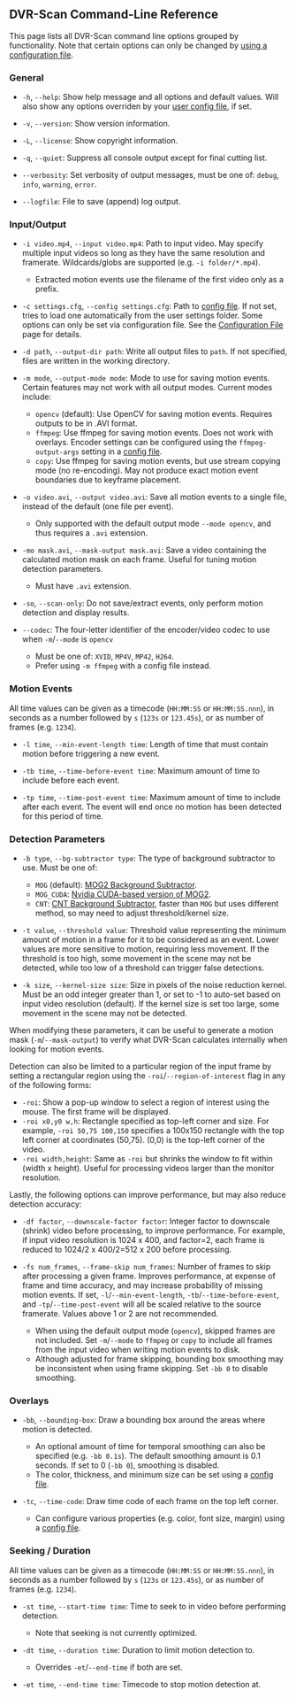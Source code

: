 
## DVR-Scan Command-Line Reference

This page lists all DVR-Scan command line options grouped by functionality. Note that certain options can only be changed by [using a configuration file](config_file.md).


### General

 * `-h`, `--help`: Show help message and all options and default values. Will also show any options overriden by your [user config file](config_file.md), if set.

 * `-v`, `--version`: Show version information.

 * `-L`, `--license`: Show copyright information.

 * `-q`, `--quiet`: Suppress all console output except for final cutting list.

 * `--verbosity`: Set verbosity of output messages, must be one of: `debug`, `info`, `warning`, `error`.

 * `--logfile`: File to save (append) log output.


### Input/Output

 * `-i video.mp4`, `--input video.mp4`: Path to input video. May specify multiple input videos so long as they have the same resolution and framerate. Wildcards/globs are supported (e.g. `-i folder/*.mp4`).
    * Extracted motion events use the filename of the first video only as a prefix.

 * `-c settings.cfg`, `--config settings.cfg`: Path to [config file](config_file.md). If not set, tries to load one automatically from the user settings folder. Some options can only be set via configuration file. See the [Configuration File](config_file.md) page for details.

 * `-d path`, `--output-dir path`: Write all output files to `path`. If not specified, files are written in the working directory.

 * `-m mode`, `--output-mode mode`: Mode to use for saving motion events. Certain features may not work with all output modes. Current modes include:
    * `opencv` (default): Use OpenCV for saving motion events. Requires outputs to be in .AVI format.
    * `ffmpeg`: Use ffmpeg for saving motion events. Does not work with overlays. Encoder settings can be configured using the `ffmpeg-output-args` setting in a [config file](config_file.md).
    * `copy`: Use ffmpeg for saving motion events, but use stream copying mode (no re-encoding). May not produce exact motion event boundaries due to keyframe placement.

 * `-o video.avi`, `--output video.avi`: Save all motion events to a single file, instead of the default (one file per event).
    * Only supported with the default output mode `--mode opencv`, and thus requires a `.avi` extension.

 * `-mo mask.avi`, `--mask-output mask.avi`: Save a video containing the calculated motion mask on each frame. Useful for tuning motion detection parameters.
    * Must have `.avi` extension.

 * `-so`, `--scan-only`: Do not save/extract events, only perform motion detection and display results.

 * `--codec`: The four-letter identifier of the encoder/video codec to use when `-m`/`--mode` is `opencv`
    * Must be one of: `XVID`, `MP4V`, `MP42`, `H264`.
    * Prefer using `-m ffmpeg` with a config file instead.


### Motion Events

All time values can be given as a timecode (`HH:MM:SS` or `HH:MM:SS.nnn`), in seconds as a number followed by `s` (`123s` or `123.45s`), or as number of frames (e.g. `1234`).

 * `-l time`, `--min-event-length time`: Length of time that must contain motion before triggering a new event.

 * `-tb time`, `--time-before-event time`: Maximum amount of time to include before each event.

 * `-tp time`, `--time-post-event time`: Maximum amount of time to include after each event. The event will end once no motion has been detected for this period of time.


### Detection Parameters

 * `-b type`, `--bg-subtractor type`: The type of background subtractor to use. Must be one of:
    * `MOG` (default): [MOG2 Background Subtractor](https://docs.opencv.org/3.4/d7/d7b/classcv_1_1BackgroundSubtractorMOG2.html).
    * `MOG_CUDA`: [Nvidia CUDA-based version of MOG2](https://docs.opencv.org/3.4/df/d23/classcv_1_1cuda_1_1BackgroundSubtractorMOG2.html).
    * `CNT`: [CNT Background Subtractor](https://docs.opencv.org/3.4/de/dca/classcv_1_1bgsegm_1_1BackgroundSubtractorCNT.html), faster than `MOG` but uses different method, so may need to adjust threshold/kernel size.

 * `-t value`, `--threshold value`: Threshold value representing the minimum amount of motion in a frame for it to be considered as an event. Lower values are more sensitive to motion, requiring less movement. If the threshold is too high, some movement in the scene may not be detected, while too low of a threshold can trigger false detections.

 * `-k size`, `--kernel-size size`: Size in pixels of the noise reduction kernel. Must be an odd integer greater than 1, or set to -1 to auto-set based on input video resolution (default). If the kernel size is set too large, some movement in the  scene may not be detected.

When modifying these parameters, it can be useful to generate a motion mask (`-m`/`--mask-output`) to verify what DVR-Scan calculates internally when looking for motion events.

Detection can also be limited to a particular region of the input frame by setting a rectangular region using the `-roi`/`--region-of-interest` flag in any of the following forms:

 * `-roi`: Show a pop-up window to select a region of interest using the mouse. The first frame will be displayed.
 * `-roi x0,y0 w,h`: Rectangle specified as top-left corner and size. For example, `-roi 50,75 100,150` specifies a 100x150 rectangle with the top left corner at coordinates (50,75). (0,0) is the top-left corner of the video.
 * `-roi width,height`: Same as `-roi` but shrinks the window to fit within (width x height). Useful for processing videos larger than the monitor resolution.

Lastly, the following options can improve performance, but may also reduce detection accuracy:

 * `-df factor`, `--downscale-factor factor`: Integer factor to downscale (shrink) video before processing, to improve performance. For example, if input video resolution is 1024 x 400, and factor=2, each frame is reduced to 1024/2 x 400/2=512 x 200 before processing.

 * `-fs num_frames`, `--frame-skip num_frames`: Number of frames to skip after processing a given frame. Improves performance, at expense of frame and time accuracy, and may increase probability of missing motion events. If set, `-l`/`--min-event-length`, `-tb`/`--time-before-event`, and `-tp`/`--time-post-event` will all be scaled relative to the source framerate. Values above 1 or 2 are not recommended.
   * When using the default output mode (`opencv`), skipped frames are not included. Set `-m`/`--mode` to `ffmpeg` or `copy` to include all frames from the input video when writing motion events to disk.
   * Although adjusted for frame skipping, bounding box smoothing may be inconsistent when using frame skipping. Set `-bb 0` to disable smoothing.

### Overlays

 * `-bb`, `--bounding-box`: Draw a bounding box around the areas where motion is detected.
    * An optional amount of time for temporal smoothing can also be specified (e.g. `-bb 0.1s`). The default smoothing amount is 0.1 seconds. If set to 0 (`-bb 0`), smoothing is disabled.
    * The color, thickness, and minimum size can be set using a [config file](config_file.md).

 * `-tc`, `--time-code`:  Draw time code of each frame on the top left corner.
   * Can configure various properties (e.g. color, font size, margin) using a [config file](config_file.md).

### Seeking / Duration

All time values can be given as a timecode (`HH:MM:SS` or `HH:MM:SS.nnn`), in seconds as a number followed by `s` (`123s` or `123.45s`), or as number of frames (e.g. `1234`).

 * `-st time`, `--start-time time`: Time to seek to in video before performing detection.
    * Note that seeking is not currently optimized.

 * `-dt time`, `--duration time`: Duration to limit motion detection to.
    * Overrides `-et`/`--end-time` if both are set.

 * `-et time`, `--end-time time`: Timecode to stop motion detection at.
